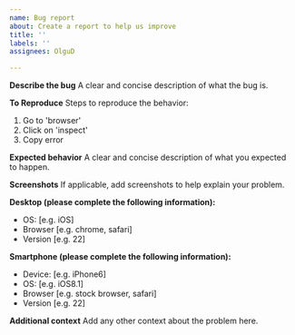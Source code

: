 ```yaml
---
name: Bug report
about: Create a report to help us improve
title: ''
labels: ''
assignees: OlguD

---
```


**Describe the bug**
A clear and concise description of what the bug is.

**To Reproduce**
Steps to reproduce the behavior:
1. Go to 'browser'
2. Click on 'inspect'
3. Copy error

**Expected behavior**
A clear and concise description of what you expected to happen.

**Screenshots**
If applicable, add screenshots to help explain your problem.

**Desktop (please complete the following information):**
 - OS: [e.g. iOS]
 - Browser [e.g. chrome, safari]
 - Version [e.g. 22]

**Smartphone (please complete the following information):**
 - Device: [e.g. iPhone6]
 - OS: [e.g. iOS8.1]
 - Browser [e.g. stock browser, safari]
 - Version [e.g. 22]

**Additional context**
Add any other context about the problem here.
